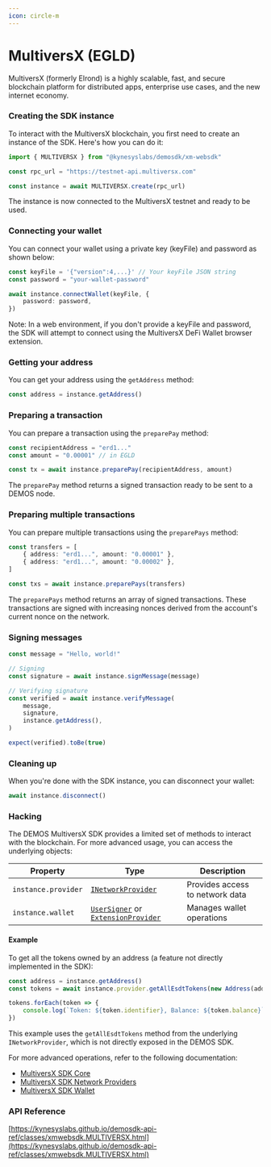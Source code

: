 ```yaml
---
icon: circle-m
---
```


# MultiversX (EGLD)

MultiversX (formerly Elrond) is a highly scalable, fast, and secure blockchain platform for distributed apps, enterprise use cases, and the new internet economy.

### Creating the SDK instance

To interact with the MultiversX blockchain, you first need to create an instance of the SDK. Here's how you can do it:

```ts
import { MULTIVERSX } from "@kynesyslabs/demosdk/xm-websdk"

const rpc_url = "https://testnet-api.multiversx.com"

const instance = await MULTIVERSX.create(rpc_url)
```

The instance is now connected to the MultiversX testnet and ready to be used.

### Connecting your wallet

You can connect your wallet using a private key (keyFile) and password as shown below:

```ts
const keyFile = '{"version":4,...}' // Your keyFile JSON string
const password = "your-wallet-password"

await instance.connectWallet(keyFile, {
    password: password,
})
```

Note: In a web environment, if you don't provide a keyFile and password, the SDK will attempt to connect using the MultiversX DeFi Wallet browser extension.

### Getting your address

You can get your address using the `getAddress` method:

```ts
const address = instance.getAddress()
```

### Preparing a transaction

You can prepare a transaction using the `preparePay` method:

```ts
const recipientAddress = "erd1..."
const amount = "0.00001" // in EGLD

const tx = await instance.preparePay(recipientAddress, amount)
```

The `preparePay` method returns a signed transaction ready to be sent to a DEMOS node.

### Preparing multiple transactions

You can prepare multiple transactions using the `preparePays` method:

```ts
const transfers = [
    { address: "erd1...", amount: "0.00001" },
    { address: "erd1...", amount: "0.00002" },
]

const txs = await instance.preparePays(transfers)
```

The `preparePays` method returns an array of signed transactions. These transactions are signed with increasing nonces derived from the account's current nonce on the network.

### Signing messages

```javascript
const message = "Hello, world!"

// Signing
const signature = await instance.signMessage(message)

// Verifying signature
const verified = await instance.verifyMessage(
    message,
    signature,
    instance.getAddress(),
)

expect(verified).toBe(true)
```

### Cleaning up

When you're done with the SDK instance, you can disconnect your wallet:

```ts
await instance.disconnect()
```

### Hacking

The DEMOS MultiversX SDK provides a limited set of methods to interact with the blockchain. For more advanced usage, you can access the underlying objects:

| Property            | Type                                                                                                                                                                                                               | Description                     |
| ------------------- | ------------------------------------------------------------------------------------------------------------------------------------------------------------------------------------------------------------------ | ------------------------------- |
| `instance.provider` | [`INetworkProvider`](https://github.com/multiversx/mx-sdk-js-network-providers/blob/main/src/interface.ts)                                                                                                         | Provides access to network data |
| `instance.wallet`   | [`UserSigner`](https://github.com/multiversx/mx-sdk-js-wallet/blob/main/src/userSigner.ts) or [`ExtensionProvider`](https://github.com/multiversx/mx-sdk-js-extension-provider/blob/main/src/extensionProvider.ts) | Manages wallet operations       |

#### Example

To get all the tokens owned by an address (a feature not directly implemented in the SDK):

```ts
const address = instance.getAddress()
const tokens = await instance.provider.getAllEsdtTokens(new Address(address))

tokens.forEach(token => {
    console.log(`Token: ${token.identifier}, Balance: ${token.balance}`)
})
```

This example uses the `getAllEsdtTokens` method from the underlying `INetworkProvider`, which is not directly exposed in the DEMOS SDK.

For more advanced operations, refer to the following documentation:

* [MultiversX SDK Core](https://github.com/multiversx/mx-sdk-js-core)
* [MultiversX SDK Network Providers](https://github.com/multiversx/mx-sdk-js-network-providers)
* [MultiversX SDK Wallet](https://github.com/multiversx/mx-sdk-js-wallet)

### API Reference

[https://kynesyslabs.github.io/demosdk-api-ref/classes/xmwebsdk.MULTIVERSX.html](https://kynesyslabs.github.io/demosdk-api-ref/classes/xmwebsdk.MULTIVERSX.html)
